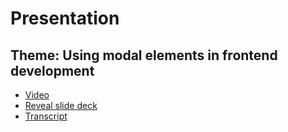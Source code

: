 # Presentation

## Theme: Using modal elements in frontend development

- [Video](https://youtu.be/hCA0dTTzbpk)
- [Reveal slide deck](https://rolling-scopes-school.github.io/mrhoft-JSFE2023Q4/presentation/)
- [Transcript](./transcript.md)
